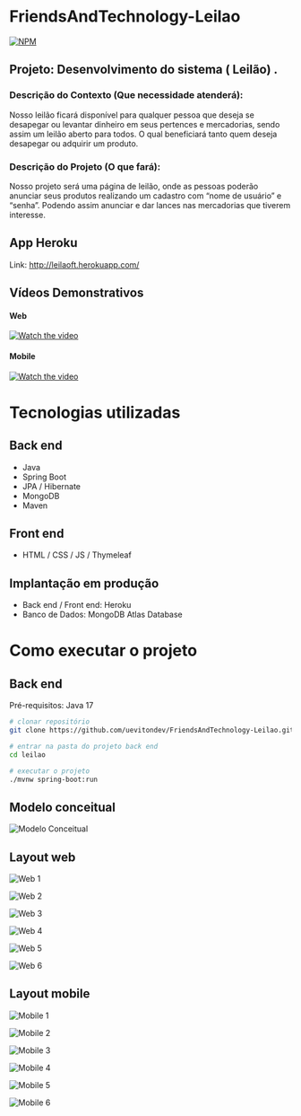 # FriendsAndTechnology-Leilao
[![NPM](https://img.shields.io/npm/l/react)](https://github.com/uevitondev/FriendsAndTechnology-Leilao/blob/main/license) 
## Projeto: Desenvolvimento do sistema  ( Leilão) .


### Descrição do Contexto (Que necessidade atenderá):
Nosso leilão ficará disponível para qualquer pessoa que deseja se desapegar ou levantar dinheiro em seus pertences e mercadorias, sendo assim um leilão aberto para todos. 
O qual beneficiará tanto quem deseja desapegar ou adquirir um produto.   

### Descrição do Projeto (O que fará):
Nosso projeto será uma página de leilão, onde as pessoas poderão anunciar seus produtos realizando um cadastro com “nome de usuário” e “senha”. 
Podendo assim anunciar e dar lances nas mercadorias que tiverem interesse.

## App Heroku
Link: http://leilaoft.herokuapp.com/

## Vídeos Demonstrativos
#### Web
[![Watch the video](https://img.youtube.com/vi/Nu_lYpXbg1w/default.jpg)](https://youtu.be/Nu_lYpXbg1w)

#### Mobile
[![Watch the video](https://img.youtube.com/vi/65zije3WCm0/default.jpg)](https://youtu.be/65zije3WCm0)

# Tecnologias utilizadas
## Back end
- Java
- Spring Boot
- JPA / Hibernate
- MongoDB
- Maven
## Front end
- HTML / CSS / JS / Thymeleaf
## Implantação em produção
- Back end / Front end: Heroku
- Banco de Dados: MongoDB Atlas Database

# Como executar o projeto

## Back end
Pré-requisitos: Java 17

```bash
# clonar repositório
git clone https://github.com/uevitondev/FriendsAndTechnology-Leilao.git

# entrar na pasta do projeto back end
cd leilao

# executar o projeto
./mvnw spring-boot:run
```
## Modelo conceitual
![Modelo Conceitual](https://github.com/uevitondev/assets/blob/main/leilao/conceitual/Diagrama%20de%20Classes.png)

## Layout web
![Web 1](https://github.com/uevitondev/assets/blob/main/leilao/web/home.png)

![Web 2](https://github.com/uevitondev/assets/blob/main/leilao/web/cadastro%20usuario.png)

![Web 3](https://github.com/uevitondev/assets/blob/main/leilao/web/login.png)

![Web 4](https://github.com/uevitondev/assets/blob/main/leilao/web/leiloes.png0)

![Web 5](https://github.com/uevitondev/assets/blob/main/leilao/web/cadastro%20leilao.png)

![Web 6](https://github.com/uevitondev/assets/blob/main/leilao/web/leilao.jpeg)

## Layout mobile
![Mobile 1](https://github.com/uevitondev/assets/blob/main/leilao/mobile/home.jpeg)

![Mobile 2](https://github.com/uevitondev/assets/blob/main/leilao/mobile/cadastro%20usuario.jpeg)

![Mobile 3](https://github.com/uevitondev/assets/blob/main/leilao/mobile/login.jpeg)

![Mobile 4](https://github.com/uevitondev/assets/blob/main/leilao/mobile/leiloes.jpeg)

![Mobile 5](https://github.com/uevitondev/assets/blob/main/leilao/mobile/cadastro%20leilao.jpeg)

![Mobile 6](https://github.com/uevitondev/assets/blob/main/leilao/mobile/leilao.jpeg)
